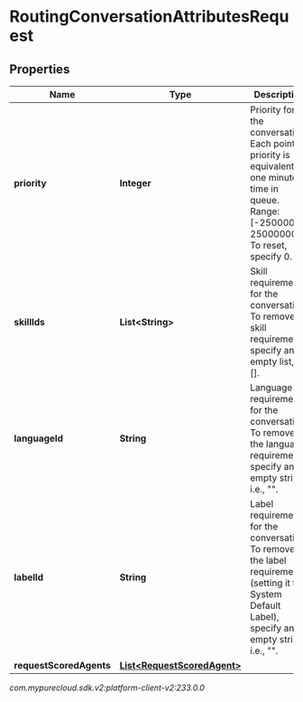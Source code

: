 # RoutingConversationAttributesRequest


## Properties

| Name | Type | Description | Notes |
| ------------ | ------------- | ------------- | ------------- |
| **priority** | **Integer** | Priority for the conversation.  Each point of priority is equivalent to one minute of time in queue.  Range:[-25000000, 25000000].  To reset, specify 0. |  [optional] |
| **skillIds** | **List&lt;String&gt;** | Skill requirements for the conversation.  To remove all skill requirements, specify an empty list, i.e. []. |  [optional] |
| **languageId** | **String** | Language requirement for the conversation.  To remove the language requirement, specify an empty string, i.e., \"\". |  [optional] |
| **labelId** | **String** | Label requirement for the conversation.  To remove the label requirement (setting it to System Default Label), specify an empty string, i.e., \"\". |  [optional] |
| **requestScoredAgents** | [**List&lt;RequestScoredAgent&gt;**](RequestScoredAgent) |  |  [optional] |




_com.mypurecloud.sdk.v2:platform-client-v2:233.0.0_
